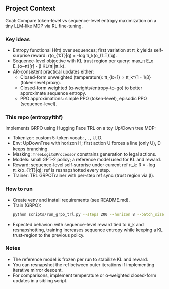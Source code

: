 ## Project Context

Goal: Compare token-level vs sequence-level entropy maximization on a tiny LLM-like MDP via RL fine-tuning.

### Key ideas
- Entropy functional H(π) over sequences; first variation at π_k yields self-surprise reward: r(o_{1:T}|q) = -log π_k(o_{1:T}|q).
- Sequence-level objective with KL trust region per query: max_π E_q E_{o~π}[r] - β KL(π||π_k).
- AR-consistent practical updates either:
  - Closed-form unweighted (temperature): π_{k+1} ∝ π_k^{1 - 1/β} (token-level proxy).
  - Closed-form weighted (α-weights/entropy-to-go) to better approximate sequence entropy.
  - PPO approximations: simple PPO (token-level), episodic PPO (sequence-level).

### This repo (entropyfthf)
Implements GRPO using Hugging Face TRL on a toy Up/Down tree MDP:
- Tokenizer: custom 5-token vocab: <bos>, <eos>, <pad>, U, D.
- Env: UpDownTree with horizon H; first action U forces a line (only U), D keeps branching.
- Masking: `TreeLogitsProcessor` constrains generation to legal actions.
- Models: small GPT-2 policy; a reference model used for KL and reward.
- Reward: sequence-level self-surprise under current ref π_k: R = -log π_k(o_{1:T}|q); ref is resnapshotted every step.
- Trainer: TRL GRPOTrainer with per-step ref sync (trust region via β).

### How to run
- Create venv and install requirements (see README.md).
- Train (GRPO):
  ```bash
  python scripts/run_grpo_trl.py --steps 200 --horizon 8 --batch_size 64 --num_generations 4 --lr 1e-4 --beta 0.1
  ```
- Expected behavior: with sequence-level reward tied to π_k and resnapshotting, training increases sequence entropy while keeping a KL trust-region to the previous policy.

### Notes
- The reference model is frozen per run to stabilize KL and reward.
- You can resnapshot the ref between outer iterations if implementing iterative mirror descent.
- For comparisons, implement temperature or α-weighted closed-form updates in a sibling script.


